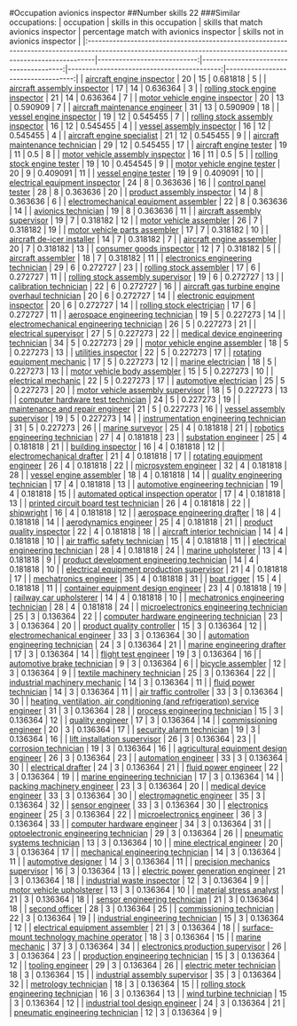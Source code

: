 #Occupation avionics inspector
##Number skills 22
###Similar occupations:
| occupation                                                                                                                                                    |   skills in this occupation |   skills that match avionics inspector |   percentage match with avionics inspector |   skills not in avionics inspector |
|:--------------------------------------------------------------------------------------------------------------------------------------------------------------|----------------------------:|---------------------------------------:|-------------------------------------------:|-----------------------------------:|
| [aircraft engine inspector](aircraft_engine_inspector.md)                                                                                                     |                          20 |                                     15 |                                   0.681818 |                                  5 |
| [aircraft assembly inspector](aircraft_assembly_inspector.md)                                                                                                 |                          17 |                                     14 |                                   0.636364 |                                  3 |
| [rolling stock engine inspector](rolling_stock_engine_inspector.md)                                                                                           |                          21 |                                     14 |                                   0.636364 |                                  7 |
| [motor vehicle engine inspector](motor_vehicle_engine_inspector.md)                                                                                           |                          20 |                                     13 |                                   0.590909 |                                  7 |
| [aircraft maintenance engineer](aircraft_maintenance_engineer.md)                                                                                             |                          31 |                                     13 |                                   0.590909 |                                 18 |
| [vessel engine inspector](vessel_engine_inspector.md)                                                                                                         |                          19 |                                     12 |                                   0.545455 |                                  7 |
| [rolling stock assembly inspector](rolling_stock_assembly_inspector.md)                                                                                       |                          16 |                                     12 |                                   0.545455 |                                  4 |
| [vessel assembly inspector](vessel_assembly_inspector.md)                                                                                                     |                          16 |                                     12 |                                   0.545455 |                                  4 |
| [aircraft engine specialist](aircraft_engine_specialist.md)                                                                                                   |                          21 |                                     12 |                                   0.545455 |                                  9 |
| [aircraft maintenance technician](aircraft_maintenance_technician.md)                                                                                         |                          29 |                                     12 |                                   0.545455 |                                 17 |
| [aircraft engine tester](aircraft_engine_tester.md)                                                                                                           |                          19 |                                     11 |                                   0.5      |                                  8 |
| [motor vehicle assembly inspector](motor_vehicle_assembly_inspector.md)                                                                                       |                          16 |                                     11 |                                   0.5      |                                  5 |
| [rolling stock engine tester](rolling_stock_engine_tester.md)                                                                                                 |                          19 |                                     10 |                                   0.454545 |                                  9 |
| [motor vehicle engine tester](motor_vehicle_engine_tester.md)                                                                                                 |                          20 |                                      9 |                                   0.409091 |                                 11 |
| [vessel engine tester](vessel_engine_tester.md)                                                                                                               |                          19 |                                      9 |                                   0.409091 |                                 10 |
| [electrical equipment inspector](electrical_equipment_inspector.md)                                                                                           |                          24 |                                      8 |                                   0.363636 |                                 16 |
| [control panel tester](control_panel_tester.md)                                                                                                               |                          28 |                                      8 |                                   0.363636 |                                 20 |
| [product assembly inspector](product_assembly_inspector.md)                                                                                                   |                          14 |                                      8 |                                   0.363636 |                                  6 |
| [electromechanical equipment assembler](electromechanical_equipment_assembler.md)                                                                             |                          22 |                                      8 |                                   0.363636 |                                 14 |
| [avionics technician](avionics_technician.md)                                                                                                                 |                          19 |                                      8 |                                   0.363636 |                                 11 |
| [aircraft assembly supervisor](aircraft_assembly_supervisor.md)                                                                                               |                          19 |                                      7 |                                   0.318182 |                                 12 |
| [motor vehicle assembler](motor_vehicle_assembler.md)                                                                                                         |                          26 |                                      7 |                                   0.318182 |                                 19 |
| [motor vehicle parts assembler](motor_vehicle_parts_assembler.md)                                                                                             |                          17 |                                      7 |                                   0.318182 |                                 10 |
| [aircraft de-icer installer](aircraft_de-icer_installer.md)                                                                                                   |                          14 |                                      7 |                                   0.318182 |                                  7 |
| [aircraft engine assembler](aircraft_engine_assembler.md)                                                                                                     |                          20 |                                      7 |                                   0.318182 |                                 13 |
| [consumer goods inspector](consumer_goods_inspector.md)                                                                                                       |                          12 |                                      7 |                                   0.318182 |                                  5 |
| [aircraft assembler](aircraft_assembler.md)                                                                                                                   |                          18 |                                      7 |                                   0.318182 |                                 11 |
| [electronics engineering technician](electronics_engineering_technician.md)                                                                                   |                          29 |                                      6 |                                   0.272727 |                                 23 |
| [rolling stock assembler](rolling_stock_assembler.md)                                                                                                         |                          17 |                                      6 |                                   0.272727 |                                 11 |
| [rolling stock assembly supervisor](rolling_stock_assembly_supervisor.md)                                                                                     |                          19 |                                      6 |                                   0.272727 |                                 13 |
| [calibration technician](calibration_technician.md)                                                                                                           |                          22 |                                      6 |                                   0.272727 |                                 16 |
| [aircraft gas turbine engine overhaul technician](aircraft_gas_turbine_engine_overhaul_technician.md)                                                         |                          20 |                                      6 |                                   0.272727 |                                 14 |
| [electronic equipment inspector](electronic_equipment_inspector.md)                                                                                           |                          20 |                                      6 |                                   0.272727 |                                 14 |
| [rolling stock electrician](rolling_stock_electrician.md)                                                                                                     |                          17 |                                      6 |                                   0.272727 |                                 11 |
| [aerospace engineering technician](aerospace_engineering_technician.md)                                                                                       |                          19 |                                      5 |                                   0.227273 |                                 14 |
| [electromechanical engineering technician](electromechanical_engineering_technician.md)                                                                       |                          26 |                                      5 |                                   0.227273 |                                 21 |
| [electrical supervisor](electrical_supervisor.md)                                                                                                             |                          27 |                                      5 |                                   0.227273 |                                 22 |
| [medical device engineering technician](medical_device_engineering_technician.md)                                                                             |                          34 |                                      5 |                                   0.227273 |                                 29 |
| [motor vehicle engine assembler](motor_vehicle_engine_assembler.md)                                                                                           |                          18 |                                      5 |                                   0.227273 |                                 13 |
| [utilities inspector](utilities_inspector.md)                                                                                                                 |                          22 |                                      5 |                                   0.227273 |                                 17 |
| [rotating equipment mechanic](rotating_equipment_mechanic.md)                                                                                                 |                          17 |                                      5 |                                   0.227273 |                                 12 |
| [marine electrician](marine_electrician.md)                                                                                                                   |                          18 |                                      5 |                                   0.227273 |                                 13 |
| [motor vehicle body assembler](motor_vehicle_body_assembler.md)                                                                                               |                          15 |                                      5 |                                   0.227273 |                                 10 |
| [electrical mechanic](electrical_mechanic.md)                                                                                                                 |                          22 |                                      5 |                                   0.227273 |                                 17 |
| [automotive electrician](automotive_electrician.md)                                                                                                           |                          25 |                                      5 |                                   0.227273 |                                 20 |
| [motor vehicle assembly supervisor](motor_vehicle_assembly_supervisor.md)                                                                                     |                          18 |                                      5 |                                   0.227273 |                                 13 |
| [computer hardware test technician](computer_hardware_test_technician.md)                                                                                     |                          24 |                                      5 |                                   0.227273 |                                 19 |
| [maintenance and repair engineer](maintenance_and_repair_engineer.md)                                                                                         |                          21 |                                      5 |                                   0.227273 |                                 16 |
| [vessel assembly supervisor](vessel_assembly_supervisor.md)                                                                                                   |                          19 |                                      5 |                                   0.227273 |                                 14 |
| [instrumentation engineering technician](instrumentation_engineering_technician.md)                                                                           |                          31 |                                      5 |                                   0.227273 |                                 26 |
| [marine surveyor](marine_surveyor.md)                                                                                                                         |                          25 |                                      4 |                                   0.181818 |                                 21 |
| [robotics engineering technician](robotics_engineering_technician.md)                                                                                         |                          27 |                                      4 |                                   0.181818 |                                 23 |
| [substation engineer](substation_engineer.md)                                                                                                                 |                          25 |                                      4 |                                   0.181818 |                                 21 |
| [building inspector](building_inspector.md)                                                                                                                   |                          16 |                                      4 |                                   0.181818 |                                 12 |
| [electromechanical drafter](electromechanical_drafter.md)                                                                                                     |                          21 |                                      4 |                                   0.181818 |                                 17 |
| [rotating equipment engineer](rotating_equipment_engineer.md)                                                                                                 |                          26 |                                      4 |                                   0.181818 |                                 22 |
| [microsystem engineer](microsystem_engineer.md)                                                                                                               |                          32 |                                      4 |                                   0.181818 |                                 28 |
| [vessel engine assembler](vessel_engine_assembler.md)                                                                                                         |                          18 |                                      4 |                                   0.181818 |                                 14 |
| [quality engineering technician](quality_engineering_technician.md)                                                                                           |                          17 |                                      4 |                                   0.181818 |                                 13 |
| [automotive engineering technician](automotive_engineering_technician.md)                                                                                     |                          19 |                                      4 |                                   0.181818 |                                 15 |
| [automated optical inspection operator](automated_optical_inspection_operator.md)                                                                             |                          17 |                                      4 |                                   0.181818 |                                 13 |
| [printed circuit board test technician](printed_circuit_board_test_technician.md)                                                                             |                          26 |                                      4 |                                   0.181818 |                                 22 |
| [shipwright](shipwright.md)                                                                                                                                   |                          16 |                                      4 |                                   0.181818 |                                 12 |
| [aerospace engineering drafter](aerospace_engineering_drafter.md)                                                                                             |                          18 |                                      4 |                                   0.181818 |                                 14 |
| [aerodynamics engineer](aerodynamics_engineer.md)                                                                                                             |                          25 |                                      4 |                                   0.181818 |                                 21 |
| [product quality inspector](product_quality_inspector.md)                                                                                                     |                          22 |                                      4 |                                   0.181818 |                                 18 |
| [aircraft interior technician](aircraft_interior_technician.md)                                                                                               |                          14 |                                      4 |                                   0.181818 |                                 10 |
| [air traffic safety technician](air_traffic_safety_technician.md)                                                                                             |                          15 |                                      4 |                                   0.181818 |                                 11 |
| [electrical engineering technician](electrical_engineering_technician.md)                                                                                     |                          28 |                                      4 |                                   0.181818 |                                 24 |
| [marine upholsterer](marine_upholsterer.md)                                                                                                                   |                          13 |                                      4 |                                   0.181818 |                                  9 |
| [product development engineering technician](product_development_engineering_technician.md)                                                                   |                          14 |                                      4 |                                   0.181818 |                                 10 |
| [electrical equipment production supervisor](electrical_equipment_production_supervisor.md)                                                                   |                          21 |                                      4 |                                   0.181818 |                                 17 |
| [mechatronics engineer](mechatronics_engineer.md)                                                                                                             |                          35 |                                      4 |                                   0.181818 |                                 31 |
| [boat rigger](boat_rigger.md)                                                                                                                                 |                          15 |                                      4 |                                   0.181818 |                                 11 |
| [container equipment design engineer](container_equipment_design_engineer.md)                                                                                 |                          23 |                                      4 |                                   0.181818 |                                 19 |
| [railway car upholsterer](railway_car_upholsterer.md)                                                                                                         |                          14 |                                      4 |                                   0.181818 |                                 10 |
| [mechatronics engineering technician](mechatronics_engineering_technician.md)                                                                                 |                          28 |                                      4 |                                   0.181818 |                                 24 |
| [microelectronics engineering technician](microelectronics_engineering_technician.md)                                                                         |                          25 |                                      3 |                                   0.136364 |                                 22 |
| [computer hardware engineering technician](computer_hardware_engineering_technician.md)                                                                       |                          23 |                                      3 |                                   0.136364 |                                 20 |
| [product quality controller](product_quality_controller.md)                                                                                                   |                          15 |                                      3 |                                   0.136364 |                                 12 |
| [electromechanical engineer](electromechanical_engineer.md)                                                                                                   |                          33 |                                      3 |                                   0.136364 |                                 30 |
| [automation engineering technician](automation_engineering_technician.md)                                                                                     |                          24 |                                      3 |                                   0.136364 |                                 21 |
| [marine engineering drafter](marine_engineering_drafter.md)                                                                                                   |                          17 |                                      3 |                                   0.136364 |                                 14 |
| [flight test engineer](flight_test_engineer.md)                                                                                                               |                          19 |                                      3 |                                   0.136364 |                                 16 |
| [automotive brake technician](automotive_brake_technician.md)                                                                                                 |                           9 |                                      3 |                                   0.136364 |                                  6 |
| [bicycle assembler](bicycle_assembler.md)                                                                                                                     |                          12 |                                      3 |                                   0.136364 |                                  9 |
| [textile machinery technician](textile_machinery_technician.md)                                                                                               |                          25 |                                      3 |                                   0.136364 |                                 22 |
| [industrial machinery mechanic](industrial_machinery_mechanic.md)                                                                                             |                          14 |                                      3 |                                   0.136364 |                                 11 |
| [fluid power technician](fluid_power_technician.md)                                                                                                           |                          14 |                                      3 |                                   0.136364 |                                 11 |
| [air traffic controller](air_traffic_controller.md)                                                                                                           |                          33 |                                      3 |                                   0.136364 |                                 30 |
| [heating, ventilation, air conditioning (and refrigeration) service engineer](heating,_ventilation,_air_conditioning_(and_refrigeration)_service_engineer.md) |                          31 |                                      3 |                                   0.136364 |                                 28 |
| [process engineering technician](process_engineering_technician.md)                                                                                           |                          15 |                                      3 |                                   0.136364 |                                 12 |
| [quality engineer](quality_engineer.md)                                                                                                                       |                          17 |                                      3 |                                   0.136364 |                                 14 |
| [commissioning engineer](commissioning_engineer.md)                                                                                                           |                          20 |                                      3 |                                   0.136364 |                                 17 |
| [security alarm technician](security_alarm_technician.md)                                                                                                     |                          19 |                                      3 |                                   0.136364 |                                 16 |
| [lift installation supervisor](lift_installation_supervisor.md)                                                                                               |                          26 |                                      3 |                                   0.136364 |                                 23 |
| [corrosion technician](corrosion_technician.md)                                                                                                               |                          19 |                                      3 |                                   0.136364 |                                 16 |
| [agricultural equipment design engineer](agricultural_equipment_design_engineer.md)                                                                           |                          26 |                                      3 |                                   0.136364 |                                 23 |
| [automation engineer](automation_engineer.md)                                                                                                                 |                          33 |                                      3 |                                   0.136364 |                                 30 |
| [electrical drafter](electrical_drafter.md)                                                                                                                   |                          24 |                                      3 |                                   0.136364 |                                 21 |
| [fluid power engineer](fluid_power_engineer.md)                                                                                                               |                          22 |                                      3 |                                   0.136364 |                                 19 |
| [marine engineering technician](marine_engineering_technician.md)                                                                                             |                          17 |                                      3 |                                   0.136364 |                                 14 |
| [packing machinery engineer](packing_machinery_engineer.md)                                                                                                   |                          23 |                                      3 |                                   0.136364 |                                 20 |
| [medical device engineer](medical_device_engineer.md)                                                                                                         |                          33 |                                      3 |                                   0.136364 |                                 30 |
| [electromagnetic engineer](electromagnetic_engineer.md)                                                                                                       |                          35 |                                      3 |                                   0.136364 |                                 32 |
| [sensor engineer](sensor_engineer.md)                                                                                                                         |                          33 |                                      3 |                                   0.136364 |                                 30 |
| [electronics engineer](electronics_engineer.md)                                                                                                               |                          25 |                                      3 |                                   0.136364 |                                 22 |
| [microelectronics engineer](microelectronics_engineer.md)                                                                                                     |                          36 |                                      3 |                                   0.136364 |                                 33 |
| [computer hardware engineer](computer_hardware_engineer.md)                                                                                                   |                          34 |                                      3 |                                   0.136364 |                                 31 |
| [optoelectronic engineering technician](optoelectronic_engineering_technician.md)                                                                             |                          29 |                                      3 |                                   0.136364 |                                 26 |
| [pneumatic systems technician](pneumatic_systems_technician.md)                                                                                               |                          13 |                                      3 |                                   0.136364 |                                 10 |
| [mine electrical engineer](mine_electrical_engineer.md)                                                                                                       |                          20 |                                      3 |                                   0.136364 |                                 17 |
| [mechanical engineering technician](mechanical_engineering_technician.md)                                                                                     |                          14 |                                      3 |                                   0.136364 |                                 11 |
| [automotive designer](automotive_designer.md)                                                                                                                 |                          14 |                                      3 |                                   0.136364 |                                 11 |
| [precision mechanics supervisor](precision_mechanics_supervisor.md)                                                                                           |                          16 |                                      3 |                                   0.136364 |                                 13 |
| [electric power generation engineer](electric_power_generation_engineer.md)                                                                                   |                          21 |                                      3 |                                   0.136364 |                                 18 |
| [industrial waste inspector](industrial_waste_inspector.md)                                                                                                   |                          12 |                                      3 |                                   0.136364 |                                  9 |
| [motor vehicle upholsterer](motor_vehicle_upholsterer.md)                                                                                                     |                          13 |                                      3 |                                   0.136364 |                                 10 |
| [material stress analyst](material_stress_analyst.md)                                                                                                         |                          21 |                                      3 |                                   0.136364 |                                 18 |
| [sensor engineering technician](sensor_engineering_technician.md)                                                                                             |                          21 |                                      3 |                                   0.136364 |                                 18 |
| [second officer](second_officer.md)                                                                                                                           |                          28 |                                      3 |                                   0.136364 |                                 25 |
| [commissioning technician](commissioning_technician.md)                                                                                                       |                          22 |                                      3 |                                   0.136364 |                                 19 |
| [industrial engineering technician](industrial_engineering_technician.md)                                                                                     |                          15 |                                      3 |                                   0.136364 |                                 12 |
| [electrical equipment assembler](electrical_equipment_assembler.md)                                                                                           |                          21 |                                      3 |                                   0.136364 |                                 18 |
| [surface-mount technology machine operator](surface-mount_technology_machine_operator.md)                                                                     |                          18 |                                      3 |                                   0.136364 |                                 15 |
| [marine mechanic](marine_mechanic.md)                                                                                                                         |                          37 |                                      3 |                                   0.136364 |                                 34 |
| [electronics production supervisor](electronics_production_supervisor.md)                                                                                     |                          26 |                                      3 |                                   0.136364 |                                 23 |
| [production engineering technician](production_engineering_technician.md)                                                                                     |                          15 |                                      3 |                                   0.136364 |                                 12 |
| [tooling engineer](tooling_engineer.md)                                                                                                                       |                          29 |                                      3 |                                   0.136364 |                                 26 |
| [electric meter technician](electric_meter_technician.md)                                                                                                     |                          18 |                                      3 |                                   0.136364 |                                 15 |
| [industrial assembly supervisor](industrial_assembly_supervisor.md)                                                                                           |                          35 |                                      3 |                                   0.136364 |                                 32 |
| [metrology technician](metrology_technician.md)                                                                                                               |                          18 |                                      3 |                                   0.136364 |                                 15 |
| [rolling stock engineering technician](rolling_stock_engineering_technician.md)                                                                               |                          16 |                                      3 |                                   0.136364 |                                 13 |
| [wind turbine technician](wind_turbine_technician.md)                                                                                                         |                          15 |                                      3 |                                   0.136364 |                                 12 |
| [industrial tool design engineer](industrial_tool_design_engineer.md)                                                                                         |                          24 |                                      3 |                                   0.136364 |                                 21 |
| [pneumatic engineering technician](pneumatic_engineering_technician.md)                                                                                       |                          12 |                                      3 |                                   0.136364 |                                  9 |
